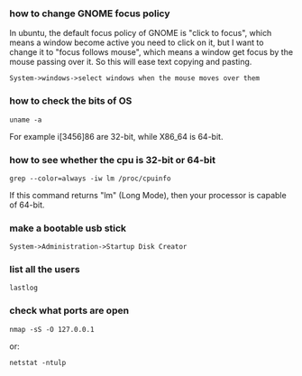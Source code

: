 ### how to change GNOME focus policy 

In ubuntu, the default focus policy of GNOME is "click to focus", which means 
a window become active you need to click on it, but I want to change it to 
"focus follows mouse", which means a window get focus by the mouse passing 
over it. So this will ease text copying and pasting.

    System->windows->select windows when the mouse moves over them

### how to check the bits of OS

    uname -a
    
For example i[3456]86 are 32-bit, while X86\_64 is 64-bit.

### how to see whether the cpu is 32-bit or 64-bit

    grep --color=always -iw lm /proc/cpuinfo
    
If this command returns "lm" (Long Mode), then your processor is capable of
64-bit. 

### make a bootable usb stick 

    System->Administration->Startup Disk Creator 

### list all the users

    lastlog

### check what ports are open 

    nmap -sS -O 127.0.0.1

or:
    
    netstat -ntulp


